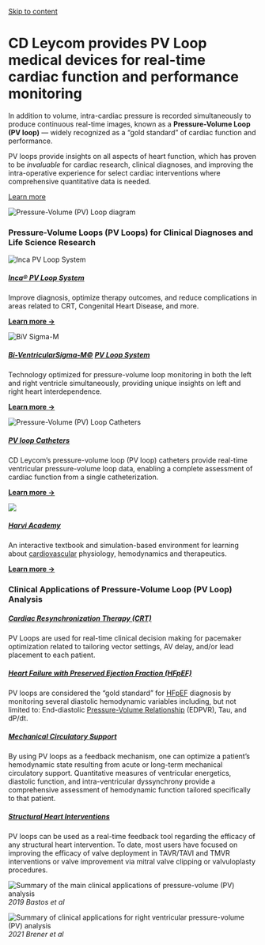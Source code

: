 [Skip to content](https://www.cdleycom.com/#content "Skip to content")

# **CD Leycom** provides PV Loop medical devices for real-time cardiac function and performance monitoring

In addition to volume, intra-cardiac pressure is recorded simultaneously to produce continuous real-time images, known as a **Pressure-Volume Loop (PV loop)** — widely recognized as a “gold standard” of cardiac function and performance.

PV loops provide insights on all aspects of heart function, which has proven to be _invaluable_ for cardiac research, clinical diagnoses, and improving the intra-operative experience for select cardiac interventions where comprehensive quantitative data is needed.

[Learn more](https://www.cdleycom.com/#learn-more)

![Pressure-Volume (PV) Loop diagram](https://www.cdleycom.com/wp-content/uploads/pv-loop-diagram.jpg)

### **Pressure-Volume Loops (PV Loops)**  for **Clinical Diagnoses** and **Life Science Research**

![Inca PV Loop System](https://www.cdleycom.com/wp-content/uploads/inca-pressure-volume-pv-loop-system.jpg)

##### **[Inca® PV Loop System](https://www.cdleycom.com/inca-pv-loop-system/)**

Improve diagnosis, optimize therapy outcomes, and reduce complications in areas related to CRT, Congenital Heart Disease, and more.

**[Learn more →](https://www.cdleycom.com/inca-pv-loop-system/)**

![BiV Sigma-M](https://www.cdleycom.com/wp-content/uploads/biv-sigma-m.jpg)

##### **[Bi-Ventricular](https://www.cdleycom.com/biv-pv-loop-system)[Sigma-M©](https://www.cdleycom.com/biv-pv-loop-system)** **[PV Loop System](https://www.cdleycom.com/biv-pv-loop-system)**

Technology optimized for pressure-volume loop monitoring in both the left and right ventricle simultaneously, providing unique insights on left and right heart interdependence.

**[Learn more →](https://www.cdleycom.com/biv-pv-loop-system/)**

![Pressure-Volume (PV) Loop Catheters](https://www.cdleycom.com/wp-content/uploads/pv-catheter-scaled.jpg)

##### **[PV loop Catheters](https://www.cdleycom.com/pv-loop-catheters/)**

CD Leycom’s pressure-volume loop (PV loop) catheters provide real-time ventricular pressure-volume loop data, enabling a complete assessment of cardiac function from a single catheterization.

**[Learn more →](https://www.cdleycom.com/pv-loop-catheters/)**

![](https://www.cdleycom.com/wp-content/uploads/cdleycom-harvi-academy.jpg)

##### **[Harvi Academy](https://www.cdleycom.com/harvi-academy/)**

An interactive textbook and simulation-based environment for learning about [cardiovascular](https://www.cdleycom.com/applications-of-pressure-volume-loops-in-research-and-clinical-trials-advancing-cardiovascular-medicine/) physiology, hemodynamics and therapeutics.

**[Learn more →](https://www.cdleycom.com/harvi-academy/)**

### **Clinical Applications** of **Pressure-Volume Loop (PV Loop) Analysis**

##### **[Cardiac Resynchronization Therapy (CRT)](https://www.cdleycom.com/cardiac-resynchronization-therapy/)**

PV Loops are used for real-time clinical decision making for pacemaker optimization related to tailoring vector settings, AV delay, and/or lead placement to each patient.

##### **[Heart Failure with Preserved Ejection Fraction (HFpEF)](https://www.cdleycom.com/systolic-diastolic-heart-failure/)**

PV loops are considered the “gold standard” for [HFpEF](https://www.cdleycom.com/diagnostic-utility-of-pressure-volume-loops-in-diastolic-heart-failure/) diagnosis by monitoring several diastolic hemodynamic variables including, but not limited to: End-diastolic [Pressure-Volume Relationship](https://www.cdleycom.com/pressure-volume-relationship-in-blood-vessels-insights-into-arterial-stiffness-and-its-impact-on-hypertension-and-cardiovascular-diseases/) (EDPVR), Tau, and dP/dt.

##### **[Mechanical Circulatory Support](https://www.cdleycom.com/mechanical-circulatory-support/)**

By using PV loops as a feedback mechanism, one can optimize a patient’s hemodynamic state resulting from acute or long-term mechanical circulatory support. Quantitative measures of ventricular energetics, diastolic function, and intra-ventricular dyssynchrony provide a comprehensive assessment of hemodynamic function tailored specifically to that patient.

##### **[Structural Heart Interventions](https://www.cdleycom.com/structural-heart-interventions/)**

PV loops can be used as a real-time feedback tool regarding the efficacy of any structural heart intervention. To date, most users have focused on improving the efficacy of valve deployment in TAVR/TAVI and TMVR interventions or valve improvement via mitral valve clipping or valvuloplasty procedures.

![Summary of the main clinical applications of pressure-volume (PV) analysis](https://www.cdleycom.com/wp-content/uploads/clinical-pv-applications-bastos-et-al.jpg)_2019 Bastos et al_

![Summary of clinical applications for right ventricular pressure-volume (PV) analysis](https://www.cdleycom.com/wp-content/uploads/clinical-pv-applications-brener-et-al.jpg)_2021 Brener et al_